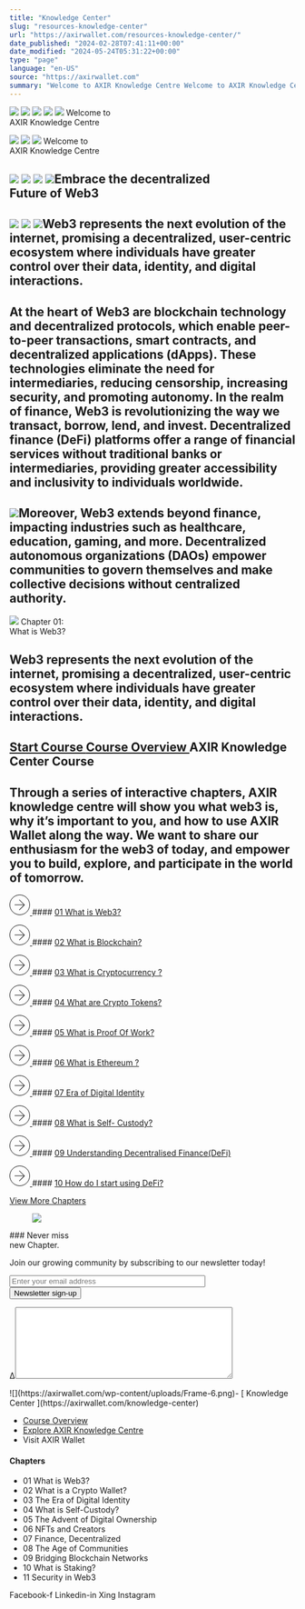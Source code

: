 ```yaml
---
title: "Knowledge Center"
slug: "resources-knowledge-center"
url: "https://axirwallet.com/resources-knowledge-center/"
date_published: "2024-02-28T07:41:11+00:00"
date_modified: "2024-05-24T05:31:22+00:00"
type: "page"
language: "en-US"
source: "https://axirwallet.com"
summary: "Welcome to AXIR Knowledge Centre Welcome to AXIR Knowledge Centre Embrace the decentralized Future of Web3 Web3 represents the next evolution of the internet, promising a decentralized, user-centric ecosystem where individuals have greater control over their data, identity, and digital interactions. At the heart of Web3 are blockchain technology and decentralized protocols, which enable peer-to-peer transactions, smart contracts, and decentralized applications (dApps). These technologies eliminate the need for intermediaries, reducing censorship, increasing security, and promoting autonomy. In the realm of finance, Web3 is revolutionizing the way we transact, borrow, lend, and invest. Decentralized finance (DeFi) platforms offer a range of [&hellip;]"
---
```


![](https://axirwallet.com/wp-content/uploads/lock.png) ![](https://axirwallet.com/wp-content/uploads/lock.png) ![](https://axirwallet.com/wp-content/uploads/thumb-2.png) ![](https://axirwallet.com/wp-content/uploads/round.png) ![](https://axirwallet.com/wp-content/uploads/3dicons-3.png)
 Welcome to   
 AXIR Knowledge Centre

 ![](https://axirwallet.com/wp-content/uploads/square.png) ![](https://axirwallet.com/wp-content/uploads/doll.png) ![](https://axirwallet.com/wp-content/uploads/boy.png)
 Welcome to   
 AXIR Knowledge Centre

 ![](https://axirwallet.com/wp-content/uploads/square.png) ![](https://axirwallet.com/wp-content/uploads/3dicons-3.png) ![](https://axirwallet.com/wp-content/uploads/doll.png) ![](https://axirwallet.com/wp-content/uploads/boy-220x300.png)Embrace the decentralized   
 Future of Web3 
---------------------------------------------

 ![](https://axirwallet.com/wp-content/uploads/coin.png) ![](https://axirwallet.com/wp-content/uploads/3dicons-2.png) ![](https://axirwallet.com/wp-content/uploads/C2_1.png.png)Web3 represents the next evolution of the internet, promising a decentralized, user-centric ecosystem where individuals have greater control over their data, identity, and digital interactions.
-------------------------------------------------------------------------------------------------------------------------------------------------------------------------------------------------

At the heart of Web3 are blockchain technology and decentralized protocols, which enable peer-to-peer transactions, smart contracts, and decentralized applications (dApps). These technologies eliminate the need for intermediaries, reducing censorship, increasing security, and promoting autonomy. In the realm of finance, Web3 is revolutionizing the way we transact, borrow, lend, and invest. Decentralized finance (DeFi) platforms offer a range of financial services without traditional banks or intermediaries, providing greater accessibility and inclusivity to individuals worldwide.
----------------------------------------------------------------------------------------------------------------------------------------------------------------------------------------------------------------------------------------------------------------------------------------------------------------------------------------------------------------------------------------------------------------------------------------------------------------------------------------------------------------------------------------------------------------------------------------------------------

 ![](https://axirwallet.com/wp-content/uploads/3D.png)Moreover, Web3 extends beyond finance, impacting industries such as healthcare, education, gaming, and more. Decentralized autonomous organizations (DAOs) empower communities to govern themselves and make collective decisions without centralized authority.
----------------------------------------------------------------------------------------------------------------------------------------------------------------------------------------------------------------------------------------------------------------

 ![](https://axirwallet.com/wp-content/uploads/metaverse-7.png)
 Chapter 01:   
 What is Web3?

Web3 represents the next evolution of the internet, promising a decentralized, user-centric ecosystem where individuals have greater control over their data, identity, and digital interactions.
-------------------------------------------------------------------------------------------------------------------------------------------------------------------------------------------------

 [ Start Course ](/course/what-is-web3/) [ Course Overview ](https://axirwallet.com/axir-knowledge-center-courses)AXIR Knowledge Center Course
----------------------------

Through a series of interactive chapters, AXIR knowledge centre will show you what web3 is, why it’s important to you, and how to use AXIR Wallet along the way. We want to share our enthusiasm for the web3 of today, and empower you to build, explore, and participate in the world of tomorrow.
----------------------------------------------------------------------------------------------------------------------------------------------------------------------------------------------------------------------------------------------------------------------------------------------------

 [ <svg fill="none" height="36" viewbox="0 0 36 36" width="36" xmlns="http://www.w3.org/2000/svg"><g clip-path="url(#clip0_637_55)"><g clip-path="url(#clip1_637_55)"><path clip-rule="evenodd" d="M25.5021 18.1047L16.751 9.35359L17.4581 8.64648L26.5628 17.7511L26.9163 18.1047L26.5628 18.4582L17.4581 27.5629L16.751 26.8558L25.5021 18.1047Z" fill="#161616" fill-rule="evenodd"></path><path d="M26 18H9" stroke="#161616"></path></g><path d="M0.5 18C0.5 8.33502 8.33502 0.5 18 0.5C27.665 0.5 35.5 8.33502 35.5 18C35.5 27.665 27.665 35.5 18 35.5C8.33502 35.5 0.5 27.665 0.5 18Z" stroke="#CACACA"></path></g><path d="M0.5 18C0.5 8.33502 8.33502 0.5 18 0.5C27.665 0.5 35.5 8.33502 35.5 18C35.5 27.665 27.665 35.5 18 35.5C8.33502 35.5 0.5 27.665 0.5 18Z" stroke="#222222"></path><defs><clippath id="clip0_637_55"><path d="M0 18C0 8.05888 8.05888 0 18 0C27.9411 0 36 8.05888 36 18C36 27.9411 27.9411 36 18 36C8.05888 36 0 27.9411 0 18Z" fill="white"></path></clippath><clippath id="clip1_637_55"><rect fill="white" height="20" transform="translate(9 8)" width="18"></rect></clippath></defs></svg> ](/course/what-is-web3)####  [ 01 What is Web3? ](/course/what-is-web3) 

 [ <svg fill="none" height="36" viewbox="0 0 36 36" width="36" xmlns="http://www.w3.org/2000/svg"><g clip-path="url(#clip0_637_55)"><g clip-path="url(#clip1_637_55)"><path clip-rule="evenodd" d="M25.5021 18.1047L16.751 9.35359L17.4581 8.64648L26.5628 17.7511L26.9163 18.1047L26.5628 18.4582L17.4581 27.5629L16.751 26.8558L25.5021 18.1047Z" fill="#161616" fill-rule="evenodd"></path><path d="M26 18H9" stroke="#161616"></path></g><path d="M0.5 18C0.5 8.33502 8.33502 0.5 18 0.5C27.665 0.5 35.5 8.33502 35.5 18C35.5 27.665 27.665 35.5 18 35.5C8.33502 35.5 0.5 27.665 0.5 18Z" stroke="#CACACA"></path></g><path d="M0.5 18C0.5 8.33502 8.33502 0.5 18 0.5C27.665 0.5 35.5 8.33502 35.5 18C35.5 27.665 27.665 35.5 18 35.5C8.33502 35.5 0.5 27.665 0.5 18Z" stroke="#222222"></path><defs><clippath id="clip0_637_55"><path d="M0 18C0 8.05888 8.05888 0 18 0C27.9411 0 36 8.05888 36 18C36 27.9411 27.9411 36 18 36C8.05888 36 0 27.9411 0 18Z" fill="white"></path></clippath><clippath id="clip1_637_55"><rect fill="white" height="20" transform="translate(9 8)" width="18"></rect></clippath></defs></svg> ](https://axirwallet.com/course/what-is-blockchain/)####  [ 02 What is Blockchain? ](https://axirwallet.com/course/what-is-blockchain/) 

 [ <svg fill="none" height="36" viewbox="0 0 36 36" width="36" xmlns="http://www.w3.org/2000/svg"><g clip-path="url(#clip0_637_55)"><g clip-path="url(#clip1_637_55)"><path clip-rule="evenodd" d="M25.5021 18.1047L16.751 9.35359L17.4581 8.64648L26.5628 17.7511L26.9163 18.1047L26.5628 18.4582L17.4581 27.5629L16.751 26.8558L25.5021 18.1047Z" fill="#161616" fill-rule="evenodd"></path><path d="M26 18H9" stroke="#161616"></path></g><path d="M0.5 18C0.5 8.33502 8.33502 0.5 18 0.5C27.665 0.5 35.5 8.33502 35.5 18C35.5 27.665 27.665 35.5 18 35.5C8.33502 35.5 0.5 27.665 0.5 18Z" stroke="#CACACA"></path></g><path d="M0.5 18C0.5 8.33502 8.33502 0.5 18 0.5C27.665 0.5 35.5 8.33502 35.5 18C35.5 27.665 27.665 35.5 18 35.5C8.33502 35.5 0.5 27.665 0.5 18Z" stroke="#222222"></path><defs><clippath id="clip0_637_55"><path d="M0 18C0 8.05888 8.05888 0 18 0C27.9411 0 36 8.05888 36 18C36 27.9411 27.9411 36 18 36C8.05888 36 0 27.9411 0 18Z" fill="white"></path></clippath><clippath id="clip1_637_55"><rect fill="white" height="20" transform="translate(9 8)" width="18"></rect></clippath></defs></svg> ](https://axirwallet.com/course/what-is-cryptocurrency/)####  [ 03 What is Cryptocurrency ? ](https://axirwallet.com/course/what-is-cryptocurrency/) 

 [ <svg fill="none" height="36" viewbox="0 0 36 36" width="36" xmlns="http://www.w3.org/2000/svg"><g clip-path="url(#clip0_637_55)"><g clip-path="url(#clip1_637_55)"><path clip-rule="evenodd" d="M25.5021 18.1047L16.751 9.35359L17.4581 8.64648L26.5628 17.7511L26.9163 18.1047L26.5628 18.4582L17.4581 27.5629L16.751 26.8558L25.5021 18.1047Z" fill="#161616" fill-rule="evenodd"></path><path d="M26 18H9" stroke="#161616"></path></g><path d="M0.5 18C0.5 8.33502 8.33502 0.5 18 0.5C27.665 0.5 35.5 8.33502 35.5 18C35.5 27.665 27.665 35.5 18 35.5C8.33502 35.5 0.5 27.665 0.5 18Z" stroke="#CACACA"></path></g><path d="M0.5 18C0.5 8.33502 8.33502 0.5 18 0.5C27.665 0.5 35.5 8.33502 35.5 18C35.5 27.665 27.665 35.5 18 35.5C8.33502 35.5 0.5 27.665 0.5 18Z" stroke="#222222"></path><defs><clippath id="clip0_637_55"><path d="M0 18C0 8.05888 8.05888 0 18 0C27.9411 0 36 8.05888 36 18C36 27.9411 27.9411 36 18 36C8.05888 36 0 27.9411 0 18Z" fill="white"></path></clippath><clippath id="clip1_637_55"><rect fill="white" height="20" transform="translate(9 8)" width="18"></rect></clippath></defs></svg> ](https://axirwallet.com/course/what-are-crypto-tokens/)####  [ 04 What are Crypto Tokens? ](https://axirwallet.com/course/what-are-crypto-tokens/) 

 [ <svg fill="none" height="36" viewbox="0 0 36 36" width="36" xmlns="http://www.w3.org/2000/svg"><g clip-path="url(#clip0_637_55)"><g clip-path="url(#clip1_637_55)"><path clip-rule="evenodd" d="M25.5021 18.1047L16.751 9.35359L17.4581 8.64648L26.5628 17.7511L26.9163 18.1047L26.5628 18.4582L17.4581 27.5629L16.751 26.8558L25.5021 18.1047Z" fill="#161616" fill-rule="evenodd"></path><path d="M26 18H9" stroke="#161616"></path></g><path d="M0.5 18C0.5 8.33502 8.33502 0.5 18 0.5C27.665 0.5 35.5 8.33502 35.5 18C35.5 27.665 27.665 35.5 18 35.5C8.33502 35.5 0.5 27.665 0.5 18Z" stroke="#CACACA"></path></g><path d="M0.5 18C0.5 8.33502 8.33502 0.5 18 0.5C27.665 0.5 35.5 8.33502 35.5 18C35.5 27.665 27.665 35.5 18 35.5C8.33502 35.5 0.5 27.665 0.5 18Z" stroke="#222222"></path><defs><clippath id="clip0_637_55"><path d="M0 18C0 8.05888 8.05888 0 18 0C27.9411 0 36 8.05888 36 18C36 27.9411 27.9411 36 18 36C8.05888 36 0 27.9411 0 18Z" fill="white"></path></clippath><clippath id="clip1_637_55"><rect fill="white" height="20" transform="translate(9 8)" width="18"></rect></clippath></defs></svg> ](https://axirwallet.com/course/what-is-proof-of-work/)####  [ 05 What is Proof Of Work? ](https://axirwallet.com/course/what-is-proof-of-work/) 

 [ <svg fill="none" height="36" viewbox="0 0 36 36" width="36" xmlns="http://www.w3.org/2000/svg"><g clip-path="url(#clip0_637_55)"><g clip-path="url(#clip1_637_55)"><path clip-rule="evenodd" d="M25.5021 18.1047L16.751 9.35359L17.4581 8.64648L26.5628 17.7511L26.9163 18.1047L26.5628 18.4582L17.4581 27.5629L16.751 26.8558L25.5021 18.1047Z" fill="#161616" fill-rule="evenodd"></path><path d="M26 18H9" stroke="#161616"></path></g><path d="M0.5 18C0.5 8.33502 8.33502 0.5 18 0.5C27.665 0.5 35.5 8.33502 35.5 18C35.5 27.665 27.665 35.5 18 35.5C8.33502 35.5 0.5 27.665 0.5 18Z" stroke="#CACACA"></path></g><path d="M0.5 18C0.5 8.33502 8.33502 0.5 18 0.5C27.665 0.5 35.5 8.33502 35.5 18C35.5 27.665 27.665 35.5 18 35.5C8.33502 35.5 0.5 27.665 0.5 18Z" stroke="#222222"></path><defs><clippath id="clip0_637_55"><path d="M0 18C0 8.05888 8.05888 0 18 0C27.9411 0 36 8.05888 36 18C36 27.9411 27.9411 36 18 36C8.05888 36 0 27.9411 0 18Z" fill="white"></path></clippath><clippath id="clip1_637_55"><rect fill="white" height="20" transform="translate(9 8)" width="18"></rect></clippath></defs></svg> ](https://axirwallet.com/course/what-is-ethereum/)####  [ 06 What is Ethereum ? ](https://axirwallet.com/course/what-is-ethereum/) 

 [ <svg fill="none" height="36" viewbox="0 0 36 36" width="36" xmlns="http://www.w3.org/2000/svg"><g clip-path="url(#clip0_637_55)"><g clip-path="url(#clip1_637_55)"><path clip-rule="evenodd" d="M25.5021 18.1047L16.751 9.35359L17.4581 8.64648L26.5628 17.7511L26.9163 18.1047L26.5628 18.4582L17.4581 27.5629L16.751 26.8558L25.5021 18.1047Z" fill="#161616" fill-rule="evenodd"></path><path d="M26 18H9" stroke="#161616"></path></g><path d="M0.5 18C0.5 8.33502 8.33502 0.5 18 0.5C27.665 0.5 35.5 8.33502 35.5 18C35.5 27.665 27.665 35.5 18 35.5C8.33502 35.5 0.5 27.665 0.5 18Z" stroke="#CACACA"></path></g><path d="M0.5 18C0.5 8.33502 8.33502 0.5 18 0.5C27.665 0.5 35.5 8.33502 35.5 18C35.5 27.665 27.665 35.5 18 35.5C8.33502 35.5 0.5 27.665 0.5 18Z" stroke="#222222"></path><defs><clippath id="clip0_637_55"><path d="M0 18C0 8.05888 8.05888 0 18 0C27.9411 0 36 8.05888 36 18C36 27.9411 27.9411 36 18 36C8.05888 36 0 27.9411 0 18Z" fill="white"></path></clippath><clippath id="clip1_637_55"><rect fill="white" height="20" transform="translate(9 8)" width="18"></rect></clippath></defs></svg> ](https://axirwallet.com/course/era-of-digital-identity/)####  [ 07 Era of Digital Identity ](https://axirwallet.com/course/era-of-digital-identity/) 

 [ <svg fill="none" height="36" viewbox="0 0 36 36" width="36" xmlns="http://www.w3.org/2000/svg"><g clip-path="url(#clip0_637_55)"><g clip-path="url(#clip1_637_55)"><path clip-rule="evenodd" d="M25.5021 18.1047L16.751 9.35359L17.4581 8.64648L26.5628 17.7511L26.9163 18.1047L26.5628 18.4582L17.4581 27.5629L16.751 26.8558L25.5021 18.1047Z" fill="#161616" fill-rule="evenodd"></path><path d="M26 18H9" stroke="#161616"></path></g><path d="M0.5 18C0.5 8.33502 8.33502 0.5 18 0.5C27.665 0.5 35.5 8.33502 35.5 18C35.5 27.665 27.665 35.5 18 35.5C8.33502 35.5 0.5 27.665 0.5 18Z" stroke="#CACACA"></path></g><path d="M0.5 18C0.5 8.33502 8.33502 0.5 18 0.5C27.665 0.5 35.5 8.33502 35.5 18C35.5 27.665 27.665 35.5 18 35.5C8.33502 35.5 0.5 27.665 0.5 18Z" stroke="#222222"></path><defs><clippath id="clip0_637_55"><path d="M0 18C0 8.05888 8.05888 0 18 0C27.9411 0 36 8.05888 36 18C36 27.9411 27.9411 36 18 36C8.05888 36 0 27.9411 0 18Z" fill="white"></path></clippath><clippath id="clip1_637_55"><rect fill="white" height="20" transform="translate(9 8)" width="18"></rect></clippath></defs></svg> ](https://axirwallet.com/course/what-is-self-custody/)####  [ 08 What is Self- Custody? ](https://axirwallet.com/course/what-is-self-custody/) 

 [ <svg fill="none" height="36" viewbox="0 0 36 36" width="36" xmlns="http://www.w3.org/2000/svg"><g clip-path="url(#clip0_637_55)"><g clip-path="url(#clip1_637_55)"><path clip-rule="evenodd" d="M25.5021 18.1047L16.751 9.35359L17.4581 8.64648L26.5628 17.7511L26.9163 18.1047L26.5628 18.4582L17.4581 27.5629L16.751 26.8558L25.5021 18.1047Z" fill="#161616" fill-rule="evenodd"></path><path d="M26 18H9" stroke="#161616"></path></g><path d="M0.5 18C0.5 8.33502 8.33502 0.5 18 0.5C27.665 0.5 35.5 8.33502 35.5 18C35.5 27.665 27.665 35.5 18 35.5C8.33502 35.5 0.5 27.665 0.5 18Z" stroke="#CACACA"></path></g><path d="M0.5 18C0.5 8.33502 8.33502 0.5 18 0.5C27.665 0.5 35.5 8.33502 35.5 18C35.5 27.665 27.665 35.5 18 35.5C8.33502 35.5 0.5 27.665 0.5 18Z" stroke="#222222"></path><defs><clippath id="clip0_637_55"><path d="M0 18C0 8.05888 8.05888 0 18 0C27.9411 0 36 8.05888 36 18C36 27.9411 27.9411 36 18 36C8.05888 36 0 27.9411 0 18Z" fill="white"></path></clippath><clippath id="clip1_637_55"><rect fill="white" height="20" transform="translate(9 8)" width="18"></rect></clippath></defs></svg> ](https://axirwallet.com/course/understanding-decentralised-financedefi/)####  [ 09 Understanding Decentralised Finance(DeFi) ](https://axirwallet.com/course/understanding-decentralised-financedefi/) 

 [ <svg fill="none" height="36" viewbox="0 0 36 36" width="36" xmlns="http://www.w3.org/2000/svg"><g clip-path="url(#clip0_637_55)"><g clip-path="url(#clip1_637_55)"><path clip-rule="evenodd" d="M25.5021 18.1047L16.751 9.35359L17.4581 8.64648L26.5628 17.7511L26.9163 18.1047L26.5628 18.4582L17.4581 27.5629L16.751 26.8558L25.5021 18.1047Z" fill="#161616" fill-rule="evenodd"></path><path d="M26 18H9" stroke="#161616"></path></g><path d="M0.5 18C0.5 8.33502 8.33502 0.5 18 0.5C27.665 0.5 35.5 8.33502 35.5 18C35.5 27.665 27.665 35.5 18 35.5C8.33502 35.5 0.5 27.665 0.5 18Z" stroke="#CACACA"></path></g><path d="M0.5 18C0.5 8.33502 8.33502 0.5 18 0.5C27.665 0.5 35.5 8.33502 35.5 18C35.5 27.665 27.665 35.5 18 35.5C8.33502 35.5 0.5 27.665 0.5 18Z" stroke="#222222"></path><defs><clippath id="clip0_637_55"><path d="M0 18C0 8.05888 8.05888 0 18 0C27.9411 0 36 8.05888 36 18C36 27.9411 27.9411 36 18 36C8.05888 36 0 27.9411 0 18Z" fill="white"></path></clippath><clippath id="clip1_637_55"><rect fill="white" height="20" transform="translate(9 8)" width="18"></rect></clippath></defs></svg> ](https://axirwallet.com/course/how-do-i-start-using-defi/)####  [ 10 How do I start using DeFi? ](https://axirwallet.com/course/how-do-i-start-using-defi/) 

 [ View More Chapters ](https://axirwallet.com/axir-knowledge-center-courses) <figure>![](https://axirwallet.com/wp-content/uploads/3d-Message-Icon.png)</figure>### Never miss   
 new Chapter.


<form action="/wp-admin/admin-ajax.php#wpcf7-f14571-o3" aria-label="Contact form" data-status="init" method="post" novalidate="novalidate"><input name="_wpcf7" type="hidden" value="14571"></input><input name="_wpcf7_version" type="hidden" value="5.9.5"></input><input name="_wpcf7_locale" type="hidden" value="en_US"></input><input name="_wpcf7_unit_tag" type="hidden" value="wpcf7-f14571-o3"></input><input name="_wpcf7_container_post" type="hidden" value="0"></input><input name="_wpcf7_posted_data_hash" type="hidden" value=""></input><input name="_wpcf7_recaptcha_response" type="hidden" value=""></input>Join our growing community by subscribing to our newsletter  
today!

<input aria-invalid="false" aria-required="true" name="your-email" placeholder="Enter your email address" size="40" type="email" value=""></input>  
<input type="submit" value="Newsletter sign-up"></input>

<label>Δ<textarea cols="45" maxlength="100" name="_wpcf7_ak_hp_textarea" rows="8"></textarea></label><input id="ak_js_3" name="_wpcf7_ak_js" type="hidden" value="120"></input>

</form> ![](https://axirwallet.com/wp-content/uploads/Frame-6.png)- [ Knowledge Center ](https://axirwallet.com/knowledge-center)
 
- [ Course Overview ](https://axirwallet.com/axir-knowledge-center-courses)
- [ Explore AXIR Knowledge Centre ](https://axirwallet.com/explore-the-axir-knowledge-centre)
- Visit AXIR Wallet
 
#### Chapters

- 01 What is Web3?
- 02 What is a Crypto Wallet?
- 03 The Era of Digital Identity
- 04 What is Self-Custody?
- 05 The Advent of Digital Ownership
- 06 NFTs and Creators
- 07 Finance, Decentralized
- 08 The Age of Communities
- 09 Bridging Blockchain Networks
- 10 What is Staking?
- 11 Security in Web3
 
 <a rel="noopener" target="_blank"> Facebook-f </a> <a rel="noopener" target="_blank"> Linkedin-in </a> <a rel="noopener" target="_blank"> Xing </a> <a rel="noopener" target="_blank"> Instagram </a>